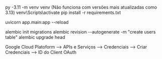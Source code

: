 py -3.11 -m venv venv (Não funciona com versões mais atualizadas como 3.13)
venv\Scripts\activate
pip install -r requirements.txt

uvicorn app.main:app --reload

alembic init migrations
alembic revision --autogenerate -m "create users table"
alembic upgrade head

Google Cloud Platoform --> APIs e Serviços --> Credenciais --> Criar Credenciais --> ID do Client OAuth